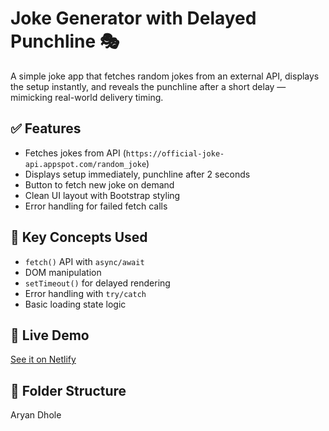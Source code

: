 # Joke Generator with Delayed Punchline 🎭

A simple joke app that fetches random jokes from an external API, displays the setup instantly, and reveals the punchline after a short delay — mimicking real-world delivery timing.

## ✅ Features
- Fetches jokes from API (`https://official-joke-api.appspot.com/random_joke`)
- Displays setup immediately, punchline after 2 seconds
- Button to fetch new joke on demand
- Clean UI layout with Bootstrap styling
- Error handling for failed fetch calls

## 🧠 Key Concepts Used
- `fetch()` API with `async/await`
- DOM manipulation
- `setTimeout()` for delayed rendering
- Error handling with `try/catch`
- Basic loading state logic

## 🔗 Live Demo
[See it on Netlify](https://thunderous-twilight-c76b39.netlify.app/)

## 📁 Folder Structure
Aryan Dhole
